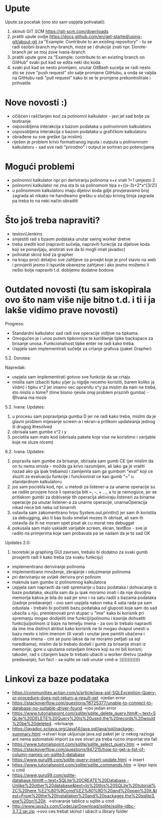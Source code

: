 # Upute
Upute za pocetak (ono sto sam uspjela pohvatati): 
1) skinuti GIT SCM https://git-scm.com/downloads
2) pratiti upute ovdje https://docs.github.com/en/get-started/using-git/about-git za "Example: Contribute to an existing repository" - tu se radi osobni branch my-branch, moze se i drukcije zvati npr. Dorote-branch jer se moj zove Ivana-branch
3) pratiti upute gore za "Example: contribute to an existing branch on GitHub" svaki put kad se edita neki dio koda
4) svaki put kad se nesto promijeni, unutar GitBash sucelja se radi nesto sto se zove "push request" sto salje promjene GitHubu, a onda se valjda na GitHubu radi "pull request" kako bi se te promjene prekontrolirale i prihvatile

# Nove novosti :)
- očišćen i raščlanjen kod za polinomni kalkulator - javi jel sad bolje za testiranje
- osposobljena interakcija s bazom podataka u polinomnom kalkulatoru
- osposobljena interakcija s bazom podataka u grafičkom kalkulatoru
- obrađene su sve greške (ja mislim)
- riješen je problem krivo formatiranog inputa i outputa u polinomnom kalkulatoru - sad sve radi "prirodno" i output je sortiran po potencijama 

# Mogući problemi
- polinomni kalkulator npr pri deriviranju polinoma x+x vrati 1+1 umjesto 2
- polinomni kalkulator ne zna sta bi sa polinomom tipa x+((x-3)+2*x^(3/2))
- u polinomnom kalkulatoru imaju dijelovi koda gdje provjeravamo broj zagrada ali nikako ne handleamo grešku u slučaju krivog broja zagrada pa treba to na neki način obraditi

# Što još treba napraviti?
- testovi/Jenkins
- smjestiti rad s bzaom podataka unutar swing worker dretve
- treba srediti kod (napraviti sučelja, napraviti funkcije za dijelove koda koji se ponavljaju, anotirati sve da bi mogli imati javadoc)
- pohvatat skroz kod za grapher
- na kraju proći detaljno sve zahtjeve za proejkt koje je prof stavio na web i provjeriti jesmo li ispunile obavezne zahtjeve i ako jesmo možemo li nešto bolje napraviti t.d. dobijemo dodatne bodove

# Outdated novosti (tu sam iskopirala ovo što nam više nije bitno t.d. i ti i ja lakše vidimo prave novosti)
Progress:
- Standardni kalkulator sad radi sve operacije vidljive na tipkama. 
- Omogućen je i unos putem tipkovnice te korištenje tipke backspace za brisanje unosa. Funkcionalnost tipke enter ne radi kako treba.
- Uspjela sam implementirati sučelje za crtanje grafova (paket Grapher)
      
5.2. Dorotea:

Napredak:
- uspjela sam implementirati gotovo sve funkcije da se crtaju
- mislila sam izbaciti tipku y(jer ju nigdje necemo koristiti, barem koliko ja viidm) i tipku x^2 jer imamo vec opcenitu x^y pa mislim da nam ne treba, sto mislis o tome? (time bismo rjesile onaj problem praznih gumba) -@Ivana ma moze 

5.2. Ivana:
Updates:
1) u procesu sam popravljanja gumba D jer ne radi kako treba, mislim da je glavni problem mijesanje screen-a i ekran-a prilikom updateanja jednog ili drugog #resolved
2) obrisala sam gumbe x^2 i y
3) pocistila sam malo kod (obrisala pakete koje vise ne koristimo i varijable koje ne sluze nicem)

6.2. Ivana:
Updates:
1) popravila sam gumbe za brisanje, obrisala sam gumb CE (jer mislim da on tu nema smisla - možda ga krivo razumijem, ali lako ga je vratiti nazad ako ga ipak trebamo) i zamijenila sam ga gumbom "eval" koji ce sluziti za evaluaciju funkcije i funckionirat ce kao gumb "=" u standardnom kalkulatoru
2) jos sam pocistila kod, npr. u metodi za listener-a za unarne operacije su se radile provjere hoce li operacija biti =, -, + ..., a to je nemoguce, jer se pritiskom gumbi za dobivanje tih operacija aktiviraju listeneri za binarne operacije pa unutar listener-a za unarne operacije, unarnaOperacija nikad nece biti neka od binarnih
3) ostavila sam zakomentirano hrpu System.out.println() jer sam ih koristila za debugging, ako ti bas budu smetali mozes ih obrisat, ali sam ih ostavila da ih ne moram opet pisat ak cu morat nes debuggat
4) pokusala sam malo uskladit varijable screen, ekran, textBox - sve je radilo na primjerima koje sam probavala pa se nadam da je to sad OK

Updates 2.0:
1) teoretski je graphing GUI zavrsen, trebalo bi dodatno za svaki gumb provjeriti radi li kako treba (za svaku funkciju)

- implementirano deriviranje polinoma
- implementirano množenje, zbrajanje i oduzimanje polinoma 
- pri deriviranju se uvijek derivira prvi polinom
- maknula sam gumbe iz polinomnog kalkulatora
- uspjela sam napraviti da radi spremanje u bazu podataka i dohvacanje iz baze podataka, skuzila sam da ju ipak moramo imati i da nije dovoljna memorija kakva je bila do sad jer smo i na satu radili s bazama podataka (zadnje predavanje) - ovo sam uspjela nakon neka 4 sata rada pa sam odustala - trebalo bi počistiti bazu podataka od gluposti koje sam do sad ubacila u nju, premienovati prvi stupac u "ime" kako bi korisnik pri spremanju mogao dodijeliti ime funkciji/polinomu i kasnije dohvatiti funkciju/polinom iz baze na temelju imena - za ovo bi trebalo napraviti da ime ima distinct atribut kako korisnik ne bi mogao dvaput unesti u bazu nesto s istim imenom (ili varati i unutar jave pamtiti ubačena i obrisana imena - cini se puno lakse da ne moramo petljati sa sql naredbama); mislim da bi trebalo dodati i gumb za brisanje stvari iz memorije; gore u uputama ostavljam linkove koji su mi bili korisni; takoder, rad s citanjem baze bi trebalo ubaciti u worker dretvu (zadnje predavanje); fun fact - sa sqlite se radi unutar cmd-a :)))))))))))))

# Linkovi za baze podataka
- https://communities.actian.com/s/article/java-sql-SQLException-Query-or-procedure-does-not-return-a-result-set ->jedan error
- https://stackoverflow.com/questions/16725377/unable-to-connect-to-database-no-suitable-driver-found ->jos jedan error
- https://www.tutorialspoint.com/sqlite/sqlite_delete_query.htm#:~:text=SQLite%20DELETE%20Query%20is%20used,the%20records%20would%20be%20deleted. ->brisanje 
- https://javadoc.scijava.org/Java14/java.sql/java/sql/package-summary.html ->stvari koje ukljucuje java.sql paket jer iz nekog razloga ant nema automatski import za ove stvari pa treba rucno importat sta fali
- https://www.tutorialspoint.com/sqlite/sqlite_select_query.htm -> select
- https://stackoverflow.com/questions/947215/how-to-get-a-list-of-column-names-on-sqlite3-database
- https://www.guru99.com/sqlite-query-insert-update.html -> insert
- https://www.tutorialspoint.com/sqlite/sqlite_commands.htm -> lijepi ispis u cmd
- https://www.guru99.com/sqlite-database.html#:~:text=SQLite%20CREATE%20Database,-Unlike%20other%20database&text=In%20this%20SQLite%20tutorial%2C%20here,%E2%80%9Ccmd%E2%80%9D%20and%20open%20it.&text=From%20the%20Installation%20and%20packages,the%20sqlite3.exe%20on%20it. ->stvaranje tablice u sqlite u cmd
- http://www.java2s.com/Code/JarDownload/sqlite/sqlite-jdbc-3.7.2.jar.zip ->ovo ces trebat skinut i ubacit u library folder
